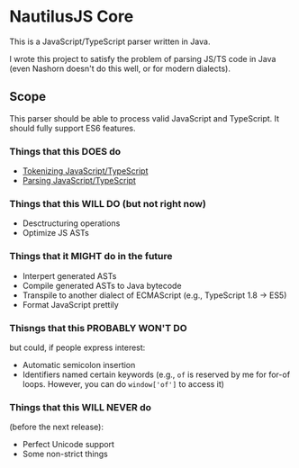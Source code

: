 # NautilusJS Core

This is a JavaScript/TypeScript parser written in Java.

I wrote this project to satisfy the problem of parsing JS/TS code in Java (even Nashorn doesn't do this well, or for modern dialects). 

## Scope
This parser should be able to process valid JavaScript and TypeScript. It should fully support ES6 features.

### Things that this DOES do
 - [Tokenizing JavaScript/TypeScript](github.com/NautilusJS/js_ast/tree/master/src/main/java/com/mindlin/nautilus/impl/lexer)
 - [Parsing JavaScript/TypeScript](github.com/NautilusJS/js_ast/tree/master/src/main/java/com/mindlin/nautilus/impl/parser)

### Things that this WILL DO (but not right now)
 - Desctructuring operations
 - Optimize JS ASTs

### Things that it MIGHT do in the future
  - Interpert generated ASTs
  - Compile generated ASTs to Java bytecode
  - Transpile to another dialect of ECMAScript (e.g., TypeScript 1.8 -> ES5)
  - Format JavaScript prettily
 
### Thisngs that this PROBABLY WON'T DO
but could, if people express interest:
 - Automatic semicolon insertion
 - Identifiers named certain keywords (e.g., `of` is reserved by me for for-of loops. However, you can do `window['of']` to access it)

### Things that this WILL NEVER do
(before the next release):
 - Perfect Unicode support
 - Some non-strict things
